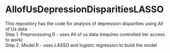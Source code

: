 # AllofUsDepressionDisparitiesLASSO

This repository has the code for analysis of depression disparities using All of Us data.
<br>Step 1. Preprocessing.R - uses All of us data (requires controlled tier access to work)
<br>Step 2. Model.R - uses LASSO and logistic regression to build the model 
